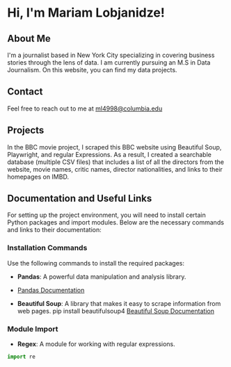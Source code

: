 # Hi, I'm Mariam Lobjanidze!

## About Me

I'm a journalist based in New York City specializing in covering business stories through the lens of data. I am currently pursuing an M.S in Data Journalism. On this website, you can find my data projects. 

## Contact

Feel free to reach out to me at [ml4998@columbia.edu](mailto:ml4998@columbia.edu)

## Projects


In the BBC movie project, I scraped this BBC website using Beautiful Soup, Playwright, and regular Expressions. As a result, I created a searchable database (multiple CSV files) that includes a list of all the directors from the website, movie names, critic names, director nationalities, and links to their homepages on IMBD. 

   










## Documentation and Useful Links

For setting up the project environment, you will need to install certain Python packages and import modules. Below are the necessary commands and links to their documentation:

### Installation Commands

Use the following commands to install the required packages:

- **Pandas**: A powerful data manipulation and analysis library.
- [Pandas Documentation](https://pandas.pydata.org/pandas-docs/stable/)

- **Beautiful Soup**: A library that makes it easy to scrape information from web pages.
pip install beautifulsoup4
[Beautiful Soup Documentation](https://www.crummy.com/software/BeautifulSoup/bs4/doc/)

### Module Import

- **Regex**: A module for working with regular expressions.
```python
import re

